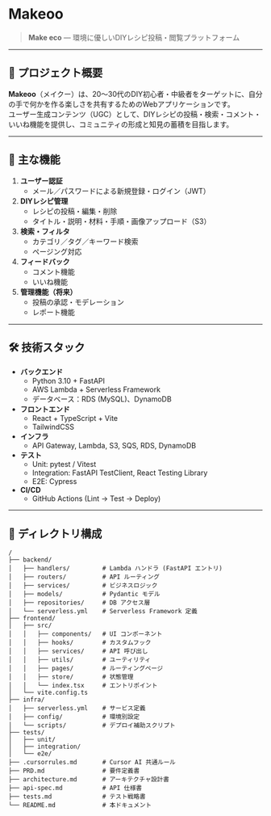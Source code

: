 # Makeoo

> **Make eco** ― 環境に優しいDIYレシピ投稿・閲覧プラットフォーム

---

## 📖 プロジェクト概要

**Makeoo**（メイクー）は、20〜30代のDIY初心者・中級者をターゲットに、自分の手で何かを作る楽しさを共有するためのWebアプリケーションです。  
ユーザー生成コンテンツ（UGC）として、DIYレシピの投稿・検索・コメント・いいね機能を提供し、コミュニティの形成と知見の蓄積を目指します。

---

## 🚀 主な機能

1. **ユーザー認証**  
   - メール／パスワードによる新規登録・ログイン（JWT）
2. **DIYレシピ管理**  
   - レシピの投稿・編集・削除  
   - タイトル・説明・材料・手順・画像アップロード（S3）
3. **検索・フィルタ**  
   - カテゴリ／タグ／キーワード検索  
   - ページング対応
4. **フィードバック**  
   - コメント機能  
   - いいね機能
5. **管理機能（将来）**  
   - 投稿の承認・モデレーション  
   - レポート機能

---

## 🛠 技術スタック

- **バックエンド**  
  - Python 3.10 + FastAPI  
  - AWS Lambda + Serverless Framework  
  - データベース：RDS (MySQL)、DynamoDB  
- **フロントエンド**  
  - React + TypeScript + Vite  
  - TailwindCSS  
- **インフラ**  
  - API Gateway, Lambda, S3, SQS, RDS, DynamoDB  
- **テスト**  
  - Unit: pytest / Vitest  
  - Integration: FastAPI TestClient, React Testing Library  
  - E2E: Cypress  
- **CI/CD**  
  - GitHub Actions (Lint → Test → Deploy)

---

## 📂 ディレクトリ構成

```text
/
├── backend/
│   ├── handlers/         # Lambda ハンドラ (FastAPI エントリ)
│   ├── routers/          # API ルーティング
│   ├── services/         # ビジネスロジック
│   ├── models/           # Pydantic モデル
│   ├── repositories/     # DB アクセス層
│   └── serverless.yml    # Serverless Framework 定義
├── frontend/
│   ├── src/
│   │   ├── components/   # UI コンポーネント
│   │   ├── hooks/        # カスタムフック
│   │   ├── services/     # API 呼び出し
│   │   ├── utils/        # ユーティリティ
│   │   ├── pages/        # ルーティングページ
│   │   ├── store/        # 状態管理
│   │   └── index.tsx     # エントリポイント
│   └── vite.config.ts
├── infra/
│   ├── serverless.yml    # サービス定義
│   ├── config/           # 環境別設定
│   └── scripts/          # デプロイ補助スクリプト
├── tests/
│   ├── unit/
│   ├── integration/
│   └── e2e/
├── .cursorrules.md       # Cursor AI 共通ルール
├── PRD.md                # 要件定義書
├── architecture.md       # アーキテクチャ設計書
├── api-spec.md           # API 仕様書
├── tests.md              # テスト戦略書
└── README.md             # 本ドキュメント
